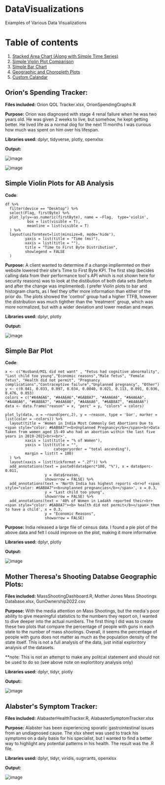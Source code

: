 # DataVisualizations
Examples of Various Data Visualizations

# Table of contents
1. [Stacked Area Chart (Along with Simple Time Series)](#stackedAreaChart)
2. [Simple Violin Plot Comparison](#violinPlots)
3. [Simple Bar Chart](#barChart)
4. [Geographic and Choropleth Plots](#geoPlots)
5. [Custom Calandar](#custCal)






## **Orion's Spending Tracker:**<a name="stackedAreaChart"></a>

**Files included:** Orion QOL Tracker.xlsx, OrionSpendingGraphs.R

**Purpose:** Orion was diagnosed with stage 4 renal failure when he was two years old. He was given 2 weeks to live,
but somehow, he kept getting better. He lived life as a normal dog for the next 11 months
I was curious how much was spent on him over his lifespan.


**Libraries used:** dplyr, tidyverse, plotly, openxlsx

**Output:**

![image](https://github.com/PlaidDragon/DataVisualizations/assets/135033377/3d4f76ce-9ca2-479f-8e15-c279d7ae73e2)


![image](https://github.com/PlaidDragon/DataVisualizations/assets/135033377/93cc55c2-143a-48c3-8e42-b92fbaadbf6a)


## **Simple Violin Plots for AB Analysis**<a name="violinPlots"></a>

**Code**:

```
df %>% 
  filter(device == "Desktop") %>%
  select(Flag, firstByte) %>%
  plot_ly(y=~as.numeric(firstByte), name = ~Flag,  type='violin',
          box = list(visible = T),
          meanline = list(visible = T)
  ) %>%
  layout(uniformtext=list(minsize=8, mode='hide'),
         yaxis = list(title = "Time (ms)"),
         xaxis = list(title = ""),
         title = "Time to First Byte Distribution",
         showlegend = FALSE
  )

```

**Purpose:** A client wanted to determine if a change impliemnted on their website lowered their site's Time to First Byte KPI. The first step (becides calling data from their performance tool's API which is not shown here for security reasons) was to look at the distibution of both data sets (before and after the change was implimented). I prefer Violin plots to bar and histogram charts, as I feel they offer more information than either of the prior do. The plots showed the 'control' group had a higher TTFB, however the distribution was much tighther than the 'treatment' group, which was more normalized, but with a wider deviation and lower median and mean.

**Libraries used:** dplyr, plotly

**Output:**


![image](https://github.com/PlaidDragon/DataVisualizations/assets/135033377/8210cc22-d9e7-4456-959d-492190c3d812)




## **Simple Bar Plot**<a name="barChart"></a>

**Code**:

```library(plotly)
x <- c("Husband/MIL did not want" , "Fetus had cognitive abnormality", "Last child too young","Economic reasons","Male fetus", "Female fetus", "Health did not permit", "Pregnancy complications","Contraceptive failure","Unplanned pregnancy", "Other")
y <- c(0.041, 0.033, 0.097, 0.034, 0.0040, 0.021, 0.113, 0.091, 0.036, 0.476, 0.053)
colors = c("#A4A6A6", "#A4A6A6","#6AB8A7", "#A4A6A6", "#A4A6A6", "#A4A6A6", "#6AB8A7", "#A4A6A6", "#A4A6A6", "#6AB8A7", "#A4A6A6")
data <- data.frame("reason" = x, "perc" = y, "colors" = colors)

plot_ly(data, x = ~round(perc,2), y = ~reason, type = 'bar', marker = list(color = ~colors)) %>% 
  layout(title = 'Women in India Most Commonly Get Abortions Due to <span style="color: #6AB8A7"><b>Unplanned Pregnancy</b></span><br>Data Taken from women aged 15-49 who had an abortion within the last five years in 2019-2021<br><br>',
         xaxis = list(title = "% of Women"),
         yaxis = list(title = "", 
                      categoryorder = "total ascending"),
         margin = list(t = 100)
  ) %>%
  layout(xaxis = list(tickformat = ".2f")) %>%
  add_annotations(text = paste0(data$perc*100, "%"), x = data$perc-0.011, 
                  y = data$reason, 
                  showarrow = FALSE) %>%
  add_annotations(text = 'North India has highest reports <br>of <span style="color: #6AB8A7"><b>unplanned pregnancies</b></span>', x = 0.3, 
                  y = "Last child too young", 
                  showarrow = FALSE) %>%
  add_annotations(text = '40% of Women in Ladakh reported their<br> <span style="color: #6AB8A7"><b> health did not permit</b></span> them to have a child', x = 0.3, 
                  y = "Economic Reasons", 
                  showarrow = FALSE)

```


**Purpose:** India released a large file of census data. I found a pie plot of the above data and felt I could improve on the plot, making it more informative

**Libraries used:** dplyr, plotly

**Output:**


![image](https://github.com/PlaidDragon/DataVisualizations/assets/135033377/8ad59f46-dd6e-4a5d-8d57-6e7ff65329f6)


## **Mother Theresa's Shooting Databse Geographic Plots:**<a name="geoPlots"></a>

**Files included:** MassShootingDashboard.R, Mother Jones Mass Shootings Database.xlsx, GunOwnership2022.csv

**Purpose:** With the media attention on Mass Shootings, but the media's poor ability to give meaningful statistics to the numbers they report on, I wanted to dive deeper into the actual numbers. The first thing I did was to create these two plots that compare the percentage of people with guns in each state to the number of mass shootings. Overall, it seems the percentage of people with guns does not matter as much as the population density of the state itself. This is not a full analysis of the data, just initial exploritory analysis of the datasets.

**note: This is not an attempt to make any politcal statement and should not be used to do so (see above note on explortitory analysis only)


**Libraries used:** dplyr, tidyr, plotly

**Output:**:

![image](https://github.com/PlaidDragon/DataVisualizations/assets/135033377/05352e5a-90e0-4e6b-b20b-dfc397db20d4)



## **Alabster's Symptom Tracker:**<a name="custCal"></a>

**Files included:** AlabasterHealthTracker.R, AlabasterSymptomTracker.xlsx

**Purpose:** Alabster has been experiencing sporatic gastrointestinal issues from an undiagnosed cause. The xlsx sheet was used to track his symptoms on a daily basis for his specialist, but I wanted to find a better way to highlight any potential patterns in his health. The result was the .R file.

**Libraries used:** dplyr, tidyr, viridis, sugrrants, openxlsx

**Output:**


![image](https://github.com/PlaidDragon/DataVisualizations/assets/135033377/72da81d8-493d-4126-b305-faa0dea446f9)


